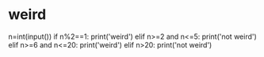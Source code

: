 # weird
n=int(input())
if n%2==1:
    print('weird')
elif n>=2 and n<=5:
    print('not weird')
elif n>=6 and n<=20:
    print('weird')
elif n>20:
    print('not weird')      
